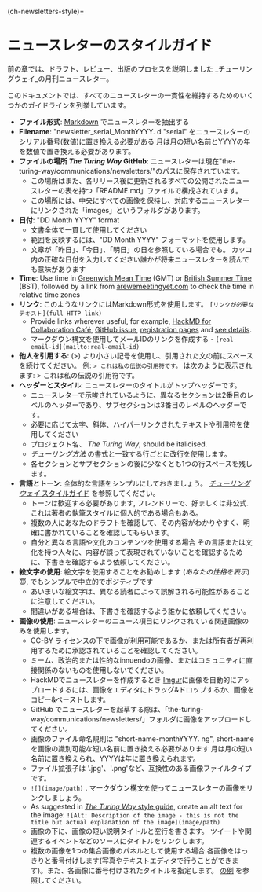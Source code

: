 (ch-newsletters-style)=
# ニュースレターのスタイルガイド

前の章では、ドラフト、レビュー、出版のプロセスを説明しました _チューリングウェイ_の月刊ニュースレター。

このドキュメントでは、すべてのニュースレターの一貫性を維持するためのいくつかのガイドラインを列挙しています。

- **ファイル形式**: [Markdown](https://en.wikipedia.org/wiki/Markdown) でニュースレターを抽出する
- **Filename**: "newsletter_serial_MonthYYYY. d "serial" をニュースレターのシリアル番号(数値)に置き換える必要がある 月は月の短い名前とYYYYの年を数値で置き換える必要があります。
- **ファイルの場所 _The Turing Way_ GitHub**: ニュースレターは現在"the-turing-way/communications/newsletters/"のパスに保存されています。
    - この場所はまた、各リリース後に更新されるすべての公開されたニュースレターの表を持つ「README.md」ファイルで構成されています。
    - この場所には、中央にすべての画像を保持し、対応するニュースレターにリンクされた「images」というフォルダがあります。
- **日付**: "DD Month YYYY" format
    - 文書全体で一貫して使用してください
    - 範囲を反映するには、"DD Month YYYY" フォーマットを使用します。
    - 文章が「昨日」、「今日」、「明日」の日を参照している場合でも。 カッコ内の正確な日付を入力してください誰かが将来ニュースレターを読んでも意味があります
- **Time**: Use time in [Greenwich Mean Time](https://greenwichmeantime.com/what-is-gmt/) (GMT) or [British Summer Time](https://greenwichmeantime.com/uk/time/british-summer-time/) (BST), followed by a link from [arewemeetingyet.com](https://arewemeetingyet.com/#form) to check the time in relative time zones
- **リンク**: このようなリンクにはMarkdown形式を使用します。 `[リンクが必要なテキスト](full HTTP link)`
    - Provide links wherever useful, for example, [HackMD for Collaboration Café](https://hackmd.io/@KirstieJane/CollabCafe), [GitHub issue](https://github.com/alan-turing-institute/the-turing-way/issues), [registration pages](https://www.eventbrite.co.uk/) and [see details](https://github.com/alan-turing-institute/the-turing-way).
    - マークダウン構文を使用してメールIDのリンクを作成する - `[real-email-id](mailto:real-email-id)`
- **他人を引用する**: (>) より小さい記号を使用し、引用された文の前にスペースを続けてください。 例: `> これは私の伝説の引用符です。` は次のように表示されます: > これは私の伝説の引用符です。
- **ヘッダーとスタイル**: ニュースレターのタイトルがトップヘッダーです。
    - ニュースレターで示唆されているように、異なるセクションは2番目のレベルのヘッダーであり、サブセクションは3番目のレベルのヘッダーです。
    - 必要に応じて太字、斜体、ハイパーリンクされたテキストや引用符を使用してください
    - プロジェクト名、 _The Turing Way_, should be italicised.
    - _チューリング方法_ の書式と一致する行ごとに改行を使用します。
    - 各セクションとサブセクションの後に少なくとも1つの行スペースを残します。
- **言語とトーン**: 全体的な言語をシンプルにしておきましょう。 [_チューリングウェイ_ スタイルガイド](https://github.com/alan-turing-institute/the-turing-way/blob/main/CONTRIBUTING.md#style-guide) を参照してください。
    - トーンは歓迎する必要があります, フレンドリーで、好ましくは非公式. これは著者の執筆スタイルに個人的である場合もある。
    - 複数の人にあなたのドラフトを確認して、その内容がわかりやすく、明確に書かれていることを確認してもらいます。
    - 自分と異なる言語や文化のコンテンツを使用する場合 その言語または文化を持つ人々に、内容が誤って表現されていないことを確認するために、下書きを確認するよう依頼してください。
- **絵文字の使用**: 絵文字を使用することをお勧めします (*あなたの性格を表示*) 😇, でもシンプルで中立的でポジティブです
    - あいまいな絵文字は、異なる読者によって誤解される可能性があることに注意してください。
    - 間違いがある場合は、下書きを確認するよう誰かに依頼してください。
- **画像の使用**: ニュースレターのニュース項目にリンクされている関連画像のみを使用します。
    - CC-BY ライセンスの下で画像が利用可能であるか、または所有者が再利用するために承認されていることを確認してください。
    - ミーム、政治的または性的なinnuendoの画像、またはコミュニティに直接関係のないものを使用しないでください。
    - HackMDでニュースレターを作成するとき [Imgur](https://en.wikipedia.org/wiki/Imgur)に画像を自動的にアップロードするには、画像をエディタにドラッグ&ドロップするか、画像をコピー&ペーストします。
    - GitHub でニュースレターを起草する際は、「the-turing-way/communications/newsletters/」フォルダに画像をアップロードしてください。
    - 画像のファイル命名規則は "short-name-monthYYYY. ng", short-name を画像の識別可能な短い名前に置き換える必要があります 月は月の短い名前に置き換えられ、YYYYは年に置き換えられます。
    - ファイル拡張子は '.jpg'、'.png'など、互換性のある画像ファイルタイプです。
    - `![](image/path)` . マークダウン構文を使ってニュースレターの画像をリンクしましょう。
    - As suggested in [_The Turing Way_ style guide](https://the-turing-way.netlify.app/community-handbook/style/style-figures.html), create an alt text for the image: `![Alt: Description of the image - this is not the title but actual explanation of the image](image/path)`
    - 画像の下に、画像の短い説明タイトルと空行を書きます。 ツイートや関連するイベントなどのソースにタイトルをリンクします。
    - 複数の画像を1つの集合画像のパネルとして使用する場合 各画像をはっきりと番号付けします(写真やテキストエディタで行うことができます)。また、各画像に番号付けされたタイトルを指定します。 [の例](https://github.com/alan-turing-institute/the-turing-way/blob/main/communications/newsletters/newsletter_14_May2020.md#tweets-from-the-community) を参照してください。
